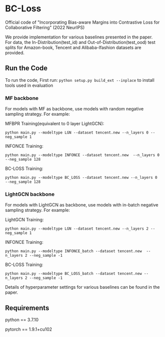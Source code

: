 # BC-Loss
Official code of "Incorporating Bias-aware Margins into Contrastive Loss for Collaborative Filtering" (2022 NeurIPS)

We provide implementation for various baselines presented in the paper. For data, the In-Distribution(test_id) and Out-of-Distribution(test_ood) test splits for Amazon-book, Tencent and Alibaba-Ifashion datasets are provided.

## Run the Code
To run the code, First run:
```python setup.py build_ext --inplace```
to install tools used in evaluation


### MF backbone
For models with MF as backbone, use models with random negative sampling strategy. For example:

MFBPR Training(equivalent to 0 layer LightGCN):

```python main.py --modeltype LGN --dataset tencent.new --n_layers 0 --neg_sample 1```

INFONCE Training:

```python main.py --modeltype INFONCE --dataset tencent.new  --n_layers 0 --neg_sample 128```

BC-LOSS Training:

```python main.py --modeltype BC_LOSS --dataset tencent.new --n_layers 0 --neg_sample 128```


### LightGCN backbone
For models with LightGCN as backbone, use models with in-batch negative sampling strategy. For example:

LightGCN Training:

```python main.py --modeltype LGN --dataset tencent.new --n_layers 2 --neg_sample 1```

INFONCE Training:

```python main.py --modeltype INFONCE_batch --dataset tencent.new  --n_layers 2 --neg_sample -1```

BC-LOSS Training:

```python main.py --modeltype BC_LOSS_batch --dataset tencent.new --n_layers 2 --neg_sample -1```

Details of hyperparameter settings for various baselines can be found in the paper.


## Requirements

python == 3.7.10

pytorch == 1.9.1+cu102













